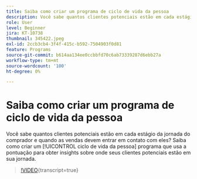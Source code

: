 ```yaml
---
title: Saiba como criar um programa de ciclo de vida da pessoa
description: Você sabe quantos clientes potenciais estão em cada estágio da jornada do comprador e quando as vendas devem entrar em contato com eles? Saiba como criar um [!UICONTROL ciclo de vida da pessoa] programa que usa a pontuação para obter insights sobre onde seus clientes potenciais estão em sua jornada.
role: User
level: Beginner
jira: KT-10738
thumbnail: 345422.jpeg
exl-id: 2ccb3cb4-3f4f-415c-b592-7504903f0d81
feature: Programs
source-git-commit: b614aa134ee0ccbbfd70c6ab73339287d6ebb27a
workflow-type: tm+mt
source-wordcount: '100'
ht-degree: 0%

---
```


# Saiba como criar um programa de ciclo de vida da pessoa

Você sabe quantos clientes potenciais estão em cada estágio da jornada do comprador e quando as vendas devem entrar em contato com eles? Saiba como criar um [!UICONTROL ciclo de vida da pessoa] programa que usa a pontuação para obter insights sobre onde seus clientes potenciais estão em sua jornada.

>[!VIDEO](https://video.tv.adobe.com/v/345422/?quality=12&learn=on){transcript=true}
